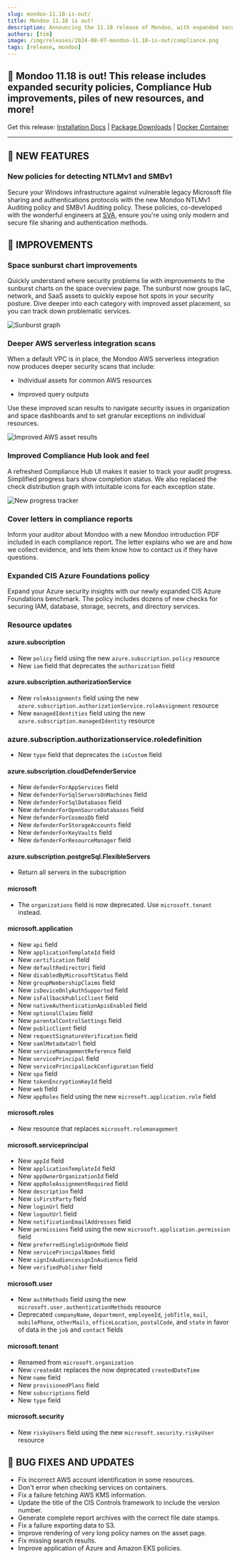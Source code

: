 ```yaml
---
slug: mondoo-11.18-is-out/
title: Mondoo 11.18 is out!
description: Announcing the 11.18 release of Mondoo, with expanded security policies, Compliance Hub improvements, piles of new resources, and more!
authors: [tim]
image: /img/releases/2024-08-07-mondoo-11.18-is-out/compliance.png
tags: [release, mondoo]
---
```


## 🥳 Mondoo 11.18 is out! This release includes expanded security policies, Compliance Hub improvements, piles of new resources, and more!

Get this release: [Installation Docs](https://mondoo.com/docs/cnspec/) | [Package Downloads](https://releases.mondoo.com/cnspec/) | [Docker Container](https://hub.docker.com/r/mondoo/cnspec)

---

## 🎉 NEW FEATURES

### New policies for detecting NTLMv1 and SMBv1

Secure your Windows infrastructure against vulnerable legacy Microsoft file sharing and authentications protocols with the new Mondoo NTLMv1 Auditing policy and SMBv1 Auditing policy. These policies, co-developed with the wonderful engineers at [SVA](https://sva.de/en), ensure you're using only modern and secure file sharing and authentication methods.

## 🧹 IMPROVEMENTS

### Space sunburst chart improvements

Quickly understand where security problems lie with improvements to the sunburst charts on the space overview page. The sunburst now groups IaC, network, and SaaS assets to quickly expose hot spots in your security posture. Dive deeper into each category with improved asset placement, so you can track down problematic services.

![Sunburst graph](/img/releases/2024-08-20-mondoo-11.18-is-out/sunburst.png)

### Deeper AWS serverless integration scans

When a default VPC is in place, the Mondoo AWS serverless integration now produces deeper security scans that include:

- Individual assets for common AWS resources

- Improved query outputs

Use these improved scan results to navigate security issues in organization and space dashboards and to set granular exceptions on individual resources.

![Improved AWS asset results](/img/releases/2024-08-20-mondoo-11.18-is-out/aws.png)

### Improved Compliance Hub look and feel

A refreshed Compliance Hub UI makes it easier to track your audit progress. Simplified progress bars show completion status. We also replaced the check distribution graph with intuitable icons for each exception state.

![New progress tracker](/img/releases/2024-08-20-mondoo-11.18-is-out/compliance.png)

### Cover letters in compliance reports

Inform your auditor about Mondoo with a new Mondoo introduction PDF included in each compliance report. The letter explains who we are and how we collect evidence, and lets them know how to contact us if they have questions.

### Expanded CIS Azure Foundations policy

Expand your Azure security insights with our newly expanded CIS Azure Foundations benchmark. The policy includes dozens of new checks for securing IAM, database, storage, secrets, and directory services.

### Resource updates

#### azure.subscription

- New `policy` field using the new `azure.subscription.policy` resource
- New `iam` field that deprecates the `authorization` field

#### azure.subscription.authorizationService

- New `roleAssignments` field using the new `azure.subscription.authorizationService.roleAssignment` resource
- New `managedIdentities` field using the new `azure.subscription.managedIdentity` resource

### azure.subscription.authorizationservice.roledefinition

- New `type` field that deprecates the `isCustom` field

#### azure.subscription.cloudDefenderService

- New `defenderForAppServices` field
- New `defenderForSqlServersOnMachines` field
- New `defenderForSqlDatabases` field
- New `defenderForOpenSourceDatabases` field
- New `defenderForCosmosDb` field
- New `defenderForStorageAccounts` field
- New `defenderForKeyVaults` field
- New `defenderForResourceManager` field

#### azure.subscription.postgreSql.FlexibleServers

- Return all servers in the subscription

#### microsoft

- The `organizations` field is now deprecated. Use `microsoft.tenant` instead.

#### microsoft.application

- New `api` field
- New `applicationTemplateId` field
- New `certification` field
- New `defaultRedirectUri` field
- New `disabledByMicrosoftStatus` field
- New `groupMembershipClaims` field
- New `isDeviceOnlyAuthSupported` field
- New `isFallbackPublicClient` field
- New `nativeAuthenticationApisEnabled` field
- New `optionalClaims` field
- New `parentalControlSettings` field
- New `publicClient` field
- New `requestSignatureVerification` field
- New `samlMetadataUrl` field
- New `serviceManagementReference` field
- New `servicePrincipal` field
- New `servicePrincipalLockConfiguration` field
- New `spa` field
- New `tokenEncryptionKeyId` field
- New `web` field
- New `appRoles` field using the new `microsoft.application.role` field

#### microsoft.roles

- New resource that replaces `microsoft.rolemanagement`

#### microsoft.serviceprincipal

- New `appId` field
- New `applicationTemplateId` field
- New `appOwnerOrganizationId` field
- New `appRoleAssignmentRequired` field
- New `description` field
- New `isFirstParty` field
- New `loginUrl` field
- New `logoutUrl` field
- New `notificationEmailAddresses` field
- New `permissions` field using the new `microsoft.application.permission` field
- New `preferredSingleSignOnMode` field
- New `servicePrincipalNames` field
- New `signInAudiencesignInAudience` field
- New `verifiedPublisher` field

#### microsoft.user

- New `authMethods` field using the new `microsoft.user.authenticationMethods` resource
- Deprecated `companyName`, `department`, `employeeId`, `jobTitle`, `mail`, `mobilePhone`, `otherMails`, `officeLocation`, `postalCode`, and `state` in favor of data in the `job` and `contact` fields

#### microsoft.tenant

- Renamed from `microsoft.organization`
- New `createdAt` replaces the now deprecated `createdDateTime`
- New `name` field
- New `provisionedPlans` field
- New `subscriptions` field
- New `type` field

#### microsoft.security

- New `riskyUsers` field using the new `microsoft.security.riskyUser` resource

## 🐛 BUG FIXES AND UPDATES

- Fix incorrect AWS account identification in some resources.
- Don't error when checking services on containers.
- Fix a failure fetching AWS KMS information.
- Update the title of the CIS Controls framework to include the version number.
- Generate complete report archives with the correct file date stamps.
- Fix a failure exporting data to S3.
- Improve rendering of very long policy names on the asset page.
- Fix missing search results.
- Improve application of Azure and Amazon EKS policies.
